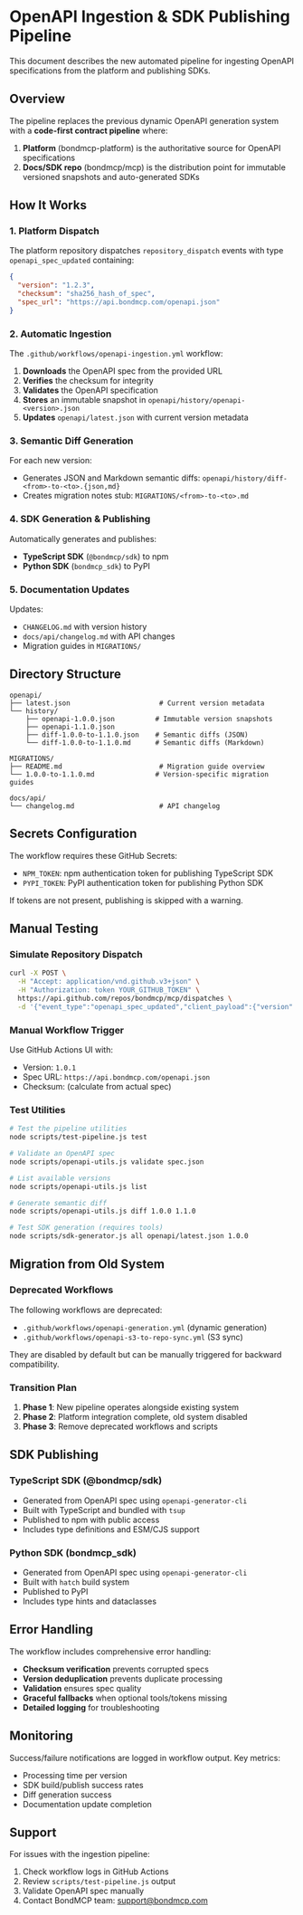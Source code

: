 # OpenAPI Ingestion & SDK Publishing Pipeline

This document describes the new automated pipeline for ingesting OpenAPI specifications from the platform and publishing SDKs.

## Overview

The pipeline replaces the previous dynamic OpenAPI generation system with a **code-first contract pipeline** where:

1. **Platform** (bondmcp-platform) is the authoritative source for OpenAPI specifications
2. **Docs/SDK repo** (bondmcp/mcp) is the distribution point for immutable versioned snapshots and auto-generated SDKs

## How It Works

### 1. Platform Dispatch

The platform repository dispatches `repository_dispatch` events with type `openapi_spec_updated` containing:

```json
{
  "version": "1.2.3",
  "checksum": "sha256_hash_of_spec",
  "spec_url": "https://api.bondmcp.com/openapi.json"
}
```

### 2. Automatic Ingestion

The `.github/workflows/openapi-ingestion.yml` workflow:

1. **Downloads** the OpenAPI spec from the provided URL
2. **Verifies** the checksum for integrity
3. **Validates** the OpenAPI specification
4. **Stores** an immutable snapshot in `openapi/history/openapi-<version>.json`
5. **Updates** `openapi/latest.json` with current version metadata

### 3. Semantic Diff Generation

For each new version:

- Generates JSON and Markdown semantic diffs: `openapi/history/diff-<from>-to-<to>.{json,md}`
- Creates migration notes stub: `MIGRATIONS/<from>-to-<to>.md`

### 4. SDK Generation & Publishing

Automatically generates and publishes:

- **TypeScript SDK** (`@bondmcp/sdk`) to npm
- **Python SDK** (`bondmcp_sdk`) to PyPI

### 5. Documentation Updates

Updates:
- `CHANGELOG.md` with version history
- `docs/api/changelog.md` with API changes
- Migration guides in `MIGRATIONS/`

## Directory Structure

```
openapi/
├── latest.json                      # Current version metadata
└── history/
    ├── openapi-1.0.0.json          # Immutable version snapshots
    ├── openapi-1.1.0.json
    ├── diff-1.0.0-to-1.1.0.json    # Semantic diffs (JSON)
    └── diff-1.0.0-to-1.1.0.md      # Semantic diffs (Markdown)

MIGRATIONS/
├── README.md                        # Migration guide overview
└── 1.0.0-to-1.1.0.md               # Version-specific migration guides

docs/api/
└── changelog.md                     # API changelog
```

## Secrets Configuration

The workflow requires these GitHub Secrets:

- `NPM_TOKEN`: npm authentication token for publishing TypeScript SDK
- `PYPI_TOKEN`: PyPI authentication token for publishing Python SDK

If tokens are not present, publishing is skipped with a warning.

## Manual Testing

### Simulate Repository Dispatch

```bash
curl -X POST \
  -H "Accept: application/vnd.github.v3+json" \
  -H "Authorization: token YOUR_GITHUB_TOKEN" \
  https://api.github.com/repos/bondmcp/mcp/dispatches \
  -d '{"event_type":"openapi_spec_updated","client_payload":{"version":"1.0.1","checksum":"sha256_here","spec_url":"https://api.bondmcp.com/openapi.json"}}'
```

### Manual Workflow Trigger

Use GitHub Actions UI with:
- Version: `1.0.1`
- Spec URL: `https://api.bondmcp.com/openapi.json`
- Checksum: (calculate from actual spec)

### Test Utilities

```bash
# Test the pipeline utilities
node scripts/test-pipeline.js test

# Validate an OpenAPI spec
node scripts/openapi-utils.js validate spec.json

# List available versions
node scripts/openapi-utils.js list

# Generate semantic diff
node scripts/openapi-utils.js diff 1.0.0 1.1.0

# Test SDK generation (requires tools)
node scripts/sdk-generator.js all openapi/latest.json 1.0.0
```

## Migration from Old System

### Deprecated Workflows

The following workflows are deprecated:
- `.github/workflows/openapi-generation.yml` (dynamic generation)
- `.github/workflows/openapi-s3-to-repo-sync.yml` (S3 sync)

They are disabled by default but can be manually triggered for backward compatibility.

### Transition Plan

1. **Phase 1**: New pipeline operates alongside existing system
2. **Phase 2**: Platform integration complete, old system disabled
3. **Phase 3**: Remove deprecated workflows and scripts

## SDK Publishing

### TypeScript SDK (@bondmcp/sdk)

- Generated from OpenAPI spec using `openapi-generator-cli`
- Built with TypeScript and bundled with `tsup`
- Published to npm with public access
- Includes type definitions and ESM/CJS support

### Python SDK (bondmcp_sdk)

- Generated from OpenAPI spec using `openapi-generator-cli`
- Built with `hatch` build system
- Published to PyPI
- Includes type hints and dataclasses

## Error Handling

The workflow includes comprehensive error handling:

- **Checksum verification** prevents corrupted specs
- **Version deduplication** prevents duplicate processing
- **Validation** ensures spec quality
- **Graceful fallbacks** when optional tools/tokens missing
- **Detailed logging** for troubleshooting

## Monitoring

Success/failure notifications are logged in workflow output. Key metrics:

- Processing time per version
- SDK build/publish success rates
- Diff generation success
- Documentation update completion

## Support

For issues with the ingestion pipeline:

1. Check workflow logs in GitHub Actions
2. Review `scripts/test-pipeline.js` output
3. Validate OpenAPI spec manually
4. Contact BondMCP team: support@bondmcp.com